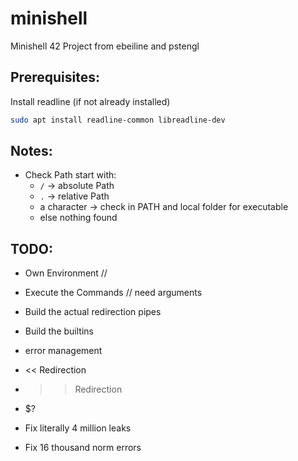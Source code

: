 # minishell
Minishell 42 Project from ebeiline and pstengl

## Prerequisites:
Install readline (if not already installed)
```bash
sudo apt install readline-common libreadline-dev
```

## Notes:
- Check Path start with:
    - `/` -> absolute Path
    - `.` -> relative Path
    - a character -> check in PATH and local folder for executable
    - else nothing found

## TODO:
- Own Environment // 
- Execute the Commands // need arguments
- Build the actual redirection pipes
- Build the builtins
- error management
- << Redirection
- >> Redirection
- $?



- Fix literally 4 million leaks
- Fix 16 thousand norm errors
